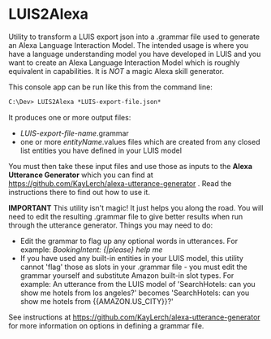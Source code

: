 # LUIS2Alexa
Utility to transform a LUIS export json into a .grammar file used to generate an Alexa Language Interaction Model. The intended usage is where you have a language understanding model you have developed in LUIS and you want to create an Alexa Language Interaction Model which is roughly equivalent in capabilities. It is *NOT* a magic Alexa skill generator.

This console app can be run like this from the command line:

```xml
C:\Dev> LUIS2Alexa *LUIS-export-file.json*
```

It produces one or more output files:
  - *LUIS-export-file-name*.grammar
  - one or more *entityName*.values files which are created from any closed list entities you have defined in your LUIS model

You must then take these input files and use those as inputs to the **Alexa Utterance Generator** which you can find at https://github.com/KayLerch/alexa-utterance-generator . Read the instructions there to find out how to use it.

**IMPORTANT** This utility isn't magic! It just helps you along the road. You will need to edit the resulting .grammar file to give better results when run through the utterance generator.
Things you may need to do:
  - Edit the grammar to flag up any optional words in utterances. For example: *BookingIntent: {|please} help me*
  - If you have used any built-in entities in your LUIS model, this utility cannot 'flag' those as slots in your .grammar file - you must edit the grammar yourself and substitute Amazon built-in slot types. For example: An utterance from the LUIS model of 'SearchHotels: can you show me hotels from los angeles?' becomes 'SearchHotels: can you show me hotels from {{AMAZON.US_CITY}}?'

See instructions at https://github.com/KayLerch/alexa-utterance-generator for more information on options in defining a grammar file.
